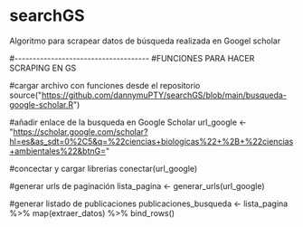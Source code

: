 # searchGS
Algoritmo para scrapear datos de búsqueda realizada en Googel scholar

#-------------------------------------
#FUNCIONES PARA HACER SCRAPING EN GS

#cargar archivo con funciones desde el repositorio 
source("https://github.com/dannymuPTY/searchGS/blob/main/busqueda-google-scholar.R")

#añadir enlace de la busqueda en Google Scholar
url_google <- "https://scholar.google.com/scholar?hl=es&as_sdt=0%2C5&q=%22ciencias+biologicas%22+%2B+%22ciencias+ambientales%22&btnG="

#concectar y cargar librerias
conectar(url_google)

#generar urls de paginación
lista_pagina <- generar_urls(url_google)

#generar listado de publicaciones
publicaciones_busqueda <- lista_pagina %>% map(extraer_datos) %>% bind_rows()
